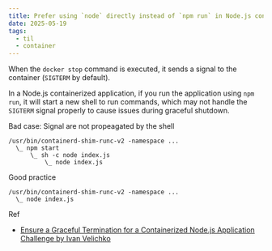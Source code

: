 ```yaml
---
title: Prefer using `node` directly instead of `npm run` in Node.js container application
date: 2025-05-19
tags:
  - til
  - container
---
```


When the `docker stop` command is executed, it sends a signal to the container (`SIGTERM` by default).

In a Node.js containerized application, if you run the application using `npm run`, it will start a new shell to run commands, which may not handle the `SIGTERM` signal properly to cause issues during graceful shutdown.

Bad case: Signal are not propeagated by the shell

```console
/usr/bin/containerd-shim-runc-v2 -namespace ...
  \_ npm start
      \_ sh -c node index.js
          \_ node index.js
```

Good practice

```console
/usr/bin/containerd-shim-runc-v2 -namespace ...
  \_ node index.js
```

Ref

- [Ensure a Graceful Termination for a Containerized Node.js Application
  Challenge by Ivan Velichko](https://labs.iximiuz.com/challenges/graceful-termination-for-nodejs-container)

